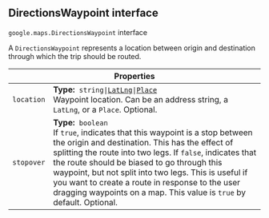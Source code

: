 <h2 id="DirectionsWaypoint"> DirectionsWaypoint interface </h2><p>
<code><span itemprop="path">google.maps</span>.<span itemprop="name">DirectionsWaypoint</span></code>
interface
</p><p>A <code>DirectionsWaypoint</code> represents a location between origin and destination through which the trip should be routed.</p><div class="devsite-table-wrapper"><table class="properties responsive" summary="interface DirectionsWaypoint - Properties">
<thead>
<tr><th colspan="2">Properties</th>
</tr></thead>
<tbody>
<tr id="DirectionsWaypoint.location">
<td><code><span>location</span></code></td>
<td><div><strong>Type:</strong>&nbsp; <code>string|<a href="https://github.com/amenadiel/google-maps-documentation/blob/master/docs/LatLng.md">LatLng</a>|<a href="https://github.com/amenadiel/google-maps-documentation/blob/master/docs/Place.md">Place</a></code></div>
<div class="desc">Waypoint location. Can be an address string, a <code>LatLng</code>, or a <code>Place</code>. Optional.</div></td>
</tr>
<tr id="DirectionsWaypoint.stopover">
<td><code><span>stopover</span></code></td>
<td><div><strong>Type:</strong>&nbsp; <code>boolean</code></div>
<div class="desc">If <code>true</code>, indicates that this waypoint is a stop between the origin and destination. This has the effect of splitting the route into two legs. If <code>false</code>, indicates that the route should be biased to go through this waypoint, but not split into two legs. This is useful if you want to create a route in response to the user dragging waypoints on a map. This value is <code>true</code> by default. Optional.</div></td>
</tr>
</tbody>
</table></div>